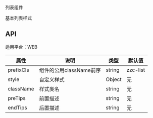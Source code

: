 列表组件

基本列表样式

## API

适用平台：WEB

属性 | 说明 | 类型 | 默认值
|----|-----|------|------|
| prefixCls | 组件的公用className前序 | string  | zzc-list |
| style    | 自定义样式 |   Object  | 无 |
| className  |  样式类名 | string | 无 |
| preTips  |  前置描述 | string | 无 |
| endTips  |  后置描述 | string | 无 |
